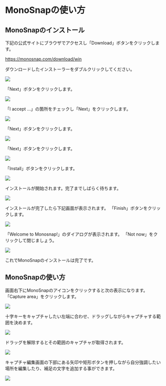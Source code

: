 # MonoSnapの使い方

## MonoSnapのインストール

下記の公式サイトにブラウザでアクセスし「Download」ボタンをクリックします。

https://monosnap.com/download/win

ダウンロードしたインストーラーをダブルクリックしてください。

![](https://www.image-pit.com/sboot-text/https://www.image-pit.com/monosnap/download.png)

「Next」ボタンをクリックします。

![](https://www.image-pit.com/sboot-text/https://www.image-pit.com/monosnap/install1.png)

「I accept ...」の箇所をチェックし「Next」をクリックします。

![](https://www.image-pit.com/sboot-text/https://www.image-pit.com/monosnap/install2.png)

「Next」ボタンをクリックします。

![](https://www.image-pit.com/sboot-text/https://www.image-pit.com/monosnap/install3.png)

「Next」ボタンをクリックします。

![](https://www.image-pit.com/sboot-text/https://www.image-pit.com/monosnap/install4.png)

「Install」ボタンをクリックします。

![](https://www.image-pit.com/sboot-text/https://www.image-pit.com/monosnap/install5.png)

インストールが開始されます。完了までしばらく待ちます。

![](https://www.image-pit.com/sboot-text/https://www.image-pit.com/monosnap/install6.png)

インストールが完了したら下記画面が表示されます。
「Finish」ボタンをクリックします。

![](https://www.image-pit.com/sboot-text/https://www.image-pit.com/monosnap/install7.png)

「Welcome to Monosnap!」のダイアログが表示されます。
「Not now」をクリックして閉じましょう。

![](https://www.image-pit.com/sboot-text/https://www.image-pit.com/monosnap/install8.png)

これでMonoSnapのインストールは完了です。

## MonoSnapの使い方

画面右下にMonoSnapのアイコンをクリックすると次の表示になります。
「Capture area」をクリックします。

![](https://www.image-pit.com/sboot-text/https://www.image-pit.com/monosnap/usage1.png)

十字キーをキャプチャしたい左端に合わせ、ドラッグしながらキャプチャする範囲を決めます。

![](https://www.image-pit.com/sboot-text/https://www.image-pit.com/monosnap/usage3.png)

ドラッグを解除するとその範囲のキャプチャが取得されます。

![](https://www.image-pit.com/sboot-text/https://www.image-pit.com/monosnap/usage4.png)

キャプチャ編集画面の下部にある矢印や矩形ボタンを押しながら自分強調したい場所を編集したり、補足の文字を追加する事ができます。

![](https://www.image-pit.com/sboot-text/https://www.image-pit.com/monosnap/usage5.png)
